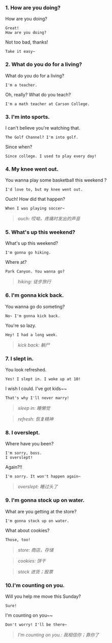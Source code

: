
### 1. How are you doing?

How are you doing?

    Great!
    How are you doing?

Not too bad, thanks!

    Take it easy~

### 2. What do you do for a living?

What do you do for a living?
    
    I'm a teacher.

Oh, really? What do you teach?
    
    I'm a math teacher at Carson College.

### 3. I'm into sports.

I can't believe you're watching that.
    
    The Golf Channel? I'm into golf.

Since when?

    Since college. I used to play every day!

### 4. My knee went out.

You wanna play some basketball this weekend ?

    I'd love to, but my knee went out.

Ouch! How did that happen?
    
    When I was playing soccer~

> *ouch: 哎呦，疼痛时发出的声音*

### 5. What's up this weekend?

What's up this weekend?

    I'm gonna go hiking.

Where at?
    
    Park Canyon. You wanna go?

> *hiking: 徒步旅行*

### 6. I'm gonna kick back.

You wanna go do someting?

    No~ I'm gonna kick back.

You're so lazy.

    Hey! I had a long week.

> *kick back: 躺尸*

### 7. I slept in.

You look refreshed.

    Yes! I slept in. I woke up at 10!

I wish I could. I've got kids~~
    
    That's why I'll never marry!

> *sleep in: 睡懒觉*

> *refresh: 恢复精神*

### 8. I overslept.

Where have you been?

    I'm sorry, boss.
    I overslept!

Again?!!

    I'm sorry. It won't happen again~

> *overslept: 睡过头了*

### 9. I'm gonna stock up on water.

What are you getting at the store?
    
    I'm gonna stock up on water.

What about cookies?
    
    Those, too!

> *store: 商店，存储*

> *cookies: 饼干*

> *stock 进货；股票*

### 10.I'm counting on you.

Will you help me move this Sunday?

    Sure!

I'm counting on you~~

    Don't worry! I'll be there~

> *I'm counting on you.: 我相信你；靠你了*

